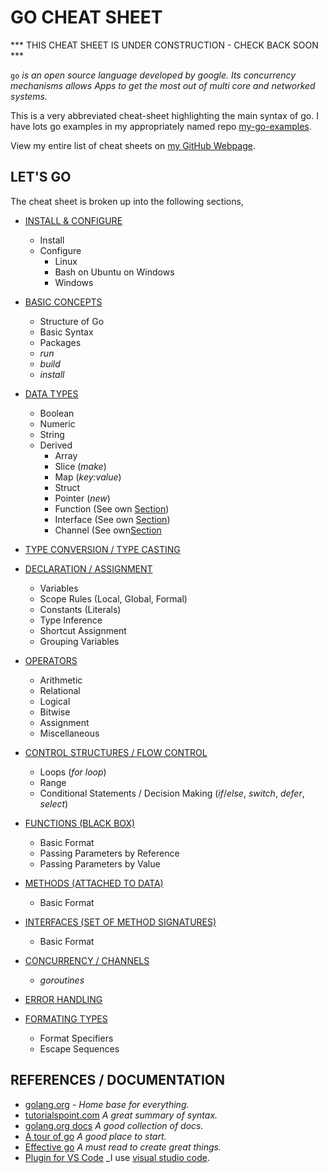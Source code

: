 # GO CHEAT SHEET

*** THIS CHEAT SHEET IS UNDER CONSTRUCTION - CHECK BACK SOON ***

`go` _is an open source language developed by google. Its concurrency
mechanisms allows Apps to get the most out of multi core and
networked systems._

This is a very abbreviated cheat-sheet highlighting the main
syntax of go. I have lots go examples in my appropriately named repo
[my-go-examples](https://github.com/JeffDeCola/my-go-examples).

View my entire list of cheat sheets on
[my GitHub Webpage](https://jeffdecola.github.io/my-cheat-sheets/).

## LET'S GO

The cheat sheet is broken up into the following sections,

* [INSTALL & CONFIGURE](https://github.com/JeffDeCola/my-cheat-sheets/tree/master/development/languages/go-cheat-sheet/install-and-configure.md)
  * Install
  * Configure
    * Linux
    * Bash on Ubuntu on Windows
    * Windows

* [BASIC CONCEPTS](https://github.com/JeffDeCola/my-cheat-sheets/tree/master/development/languages/go-cheat-sheet/basic-concepts.md)
  * Structure of Go
  * Basic Syntax
  * Packages
  * _run_
  * _build_
  * _install_

* [DATA TYPES](https://github.com/JeffDeCola/my-cheat-sheets/tree/master/development/languages/go-cheat-sheet/data-types.md)
  * Boolean
  * Numeric
  * String
  * Derived
    * Array
    * Slice (_make_)
    * Map (_key:value_)
    * Struct
    * Pointer (_new_)
    * Function (See own [Section](https://github.com/JeffDeCola/my-cheat-sheets/tree/master/development/languages/go-cheat-sheet/functions.md))
    * Interface (See own [Section](https://github.com/JeffDeCola/my-cheat-sheets/tree/master/development/languages/go-cheat-sheet/interfaces.md))
    * Channel (See own[Section](https://github.com/JeffDeCola/my-cheat-sheets/tree/master/development/languages/go-cheat-sheet/concurrency-channels.md)

* [TYPE CONVERSION / TYPE CASTING](https://github.com/JeffDeCola/my-cheat-sheets/tree/master/development/languages/go-cheat-sheet/type-conversion-type-casting.md)

* [DECLARATION / ASSIGNMENT](https://github.com/JeffDeCola/my-cheat-sheets/tree/master/development/languages/go-cheat-sheet/declaration-assignment.md)
  * Variables
  * Scope Rules (Local, Global, Formal)
  * Constants (Literals)
  * Type Inference
  * Shortcut Assignment
  * Grouping Variables

* [OPERATORS](https://github.com/JeffDeCola/my-cheat-sheets/tree/master/development/languages/go-cheat-sheet/operators.md)
  * Arithmetic
  * Relational
  * Logical
  * Bitwise
  * Assignment
  * Miscellaneous

* [CONTROL STRUCTURES / FLOW CONTROL](https://github.com/JeffDeCola/my-cheat-sheets/tree/master/development/languages/go-cheat-sheet/control-structure-flow-control.md)
  * Loops (_for loop_)
  * Range
  * Conditional Statements / Decision Making (_if_/_else_, _switch_, _defer_, _select_)

* [FUNCTIONS (BLACK BOX)](https://github.com/JeffDeCola/my-cheat-sheets/tree/master/development/languages/go-cheat-sheet/functions.md)
  * Basic Format
  * Passing Parameters by Reference
  * Passing Parameters by Value

* [METHODS (ATTACHED TO DATA)](https://github.com/JeffDeCola/my-cheat-sheets/tree/master/development/languages/go-cheat-sheet/methods.md)
  * Basic Format

* [INTERFACES (SET OF METHOD SIGNATURES)](https://github.com/JeffDeCola/my-cheat-sheets/tree/master/development/languages/go-cheat-sheet/interfaces.md)
  * Basic Format

* [CONCURRENCY / CHANNELS](https://github.com/JeffDeCola/my-cheat-sheets/tree/master/development/languages/go-cheat-sheet/concurrency-channels.md)
  * _goroutines_

* [ERROR HANDLING](https://github.com/JeffDeCola/my-cheat-sheets/tree/master/development/languages/go-cheat-sheet/error-handling.md)

* [FORMATING TYPES](https://github.com/JeffDeCola/my-cheat-sheets/tree/master/development/languages/go-cheat-sheet/formating-types.md)
  * Format Specifiers
  * Escape Sequences

## REFERENCES / DOCUMENTATION

* [golang.org](http://golang.org) - _Home base for everything._
* [tutorialspoint.com](https://www.tutorialspoint.com/go/go_data_types.htm)
  _A great summary of syntax._
* [golang.org docs](https://golang.org/doc/) _A good collection of docs._
* [A tour of go](https://tour.golang.org/welcome/1) _A good place to start._
* [Effective go](https://golang.org/doc/effective_go.html)
  _A must read to create great things._
* [Plugin for VS Code](https://marketplace.visualstudio.com/items?itemName=ms-vscode.Go)
  _I use
  [visual studio code](https://github.com/JeffDeCola/my-cheat-sheets/tree/master/development/development-environments/visual-studio-code-cheat-sheet).
